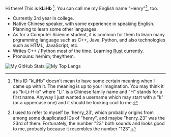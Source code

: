 
Hi there! This is **kLiHb** [^1]. You can call me my English name "Henry"[^2], too.

- Currently 3rd year in college.
- Native Chinese speaker, with some experience in speaking English. Planning to learn some other languages.
- As for a Computer Science student, it is common for them to learn many prgramming language such as C++, Java, Python, and also technologies such as HTML, JavaScript, etc.
- Writes C++ / Python most of the time. Learning [Rust](https://www.rust-lang.org/) currently.
- Pronouns: he/him; they/them.

![My GitHub Stats](https://github-readme-stats.vercel.app/api?username=klihb&theme=vue-dark&show_icons=true)
![My Top Langs](https://github-readme-stats.vercel.app/api/top-langs/?username=klihb&theme=vue-dark&langs_count=3)

[^1]: This ID "kLiHb" doesn't mean to have some certain meaning when I came up with it. The meaning is up to your imagination.
You may think it as "k-Li-H-b" where "Li" is a Chinese family name and "H" stands for a first name.
Anyway I just wanted a username which may start with a "k" (or a uppercase one) and it should be looking cool to me.

[^2]: I used to refer to myself by 'henry_23', which probably origins from among some duaplicated IDs of "henry",
and maybe "henry_23" was the 23rd of them.
Fortunately, the number "23" both sounds and looks good to me, probably because it resembles the number "123".
